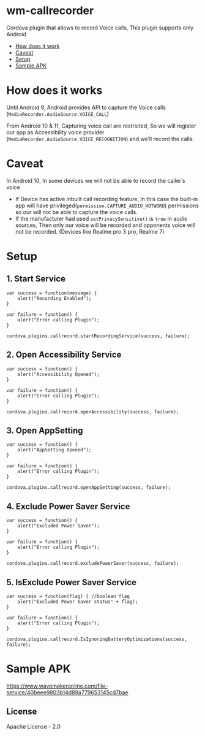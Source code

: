wm-callrecorder
=========================
Cordova plugin that allows to record Voice calls, This plugin supports only Android


- [How does it work](#how-does-it-works)
- [Caveat](#caveat)
- [Setup](#setup)
- [Sample APK](#APK)



# How does it works
Until Android 9, Android provides API to capture the Voice calls (`MediaRecorder.AudioSource.VOICE_CALL`)

 From Android 10 & 11, Capturing voice call are restricted, So we will register our app as Accessibility voice provider (`MediaRecorder.AudioSource.VOICE_RECOGNITION`) and we’ll record the calls.

# Caveat
In Android 10, In some devices we will not be able to record the caller’s voice 

* If Device has active inbuilt call recording feature, In this case the built-in app will have privileged(`permission.CAPTURE_AUDIO_HOTWORD`) permissions so our will not be able to capture the voice calls.
* If the manufacturer had used `setPrivacySensitive()` is `true` in audio sources, Then only our voice will be recorded and opponents voice will not be recorded. (Devices like Realme pro 3 pro, Realme 7)

# Setup


## 1. Start Service

    var success = function(message) {
        alert("Recording Enabled");
    }

    var failure = function() {
        alert("Error calling Plugin");
    }

    cordova.plugins.callrecord.startRecordingService(success, failure);


## 2. Open Accessibility Service

    var success = function() {
        alert("Accessibility Opened");
    }

    var failure = function() {
        alert("Error calling Plugin");
    }

    cordova.plugins.callrecord.openAccessibility(success, failure);

## 3. Open AppSetting

    var success = function() {
        alert("AppSetting Opened");
    }

    var failure = function() {
        alert("Error calling Plugin");
    }

    cordova.plugins.callrecord.openAppSetting(success, failure);

## 4. Exclude Power Saver Service

    var success = function() {
        alert("Excluded Power Saver");
    }

    var failure = function() {
        alert("Error calling Plugin");
    }

    cordova.plugins.callrecord.excludePowerSaver(success, failure);

## 5. IsExclude Power Saver Service

    var success = function(flag) { //boolean flag
        alert("Excluded Power Saver status" + flag);
    }

    var failure = function() {
        alert("Error calling Plugin");
    }

    cordova.plugins.callrecord.IsIgnoringBatteryOptimizations(success, failure);


# Sample APK
https://www.wavemakeronline.com/file-service/40beee9803b14d89a779653145cd7bae 

## License
Apache License - 2.0
